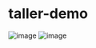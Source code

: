 # taller-demo
![image](https://github.com/user-attachments/assets/a8bfeaba-164e-4d46-90fa-98d4b453a81e)
![image](https://github.com/user-attachments/assets/3236970d-2de7-4af9-862e-b9b692d8d011)
